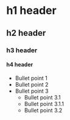 # h1 header
## h2 header
### h3 header
#### h4 header
* Bullet point 1
* Bullet point 2
* Bullet point 3
  * Bullet point 3.1
   * Bullet point 3.1.1
  * Bullet point 3.2
